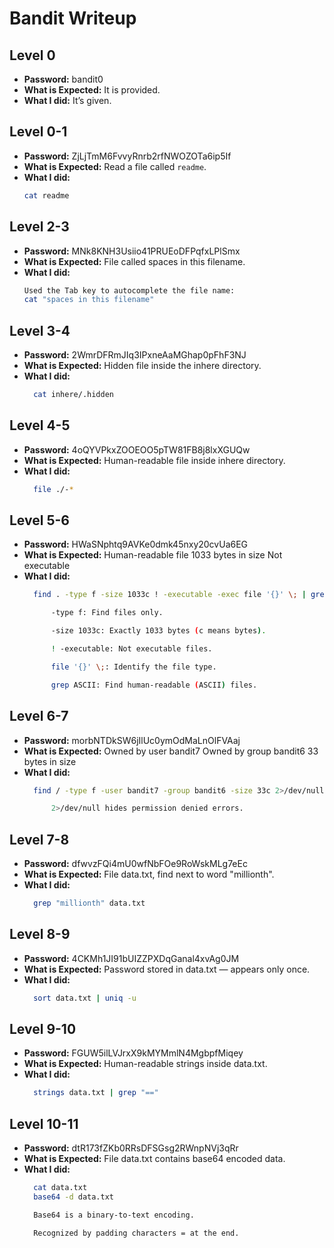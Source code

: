 # Bandit Writeup

## Level 0 
- **Password:** bandit0
- **What is Expected:** It is provided.
- **What I did:** It’s given.

## Level 0-1
- **Password:** ZjLjTmM6FvvyRnrb2rfNWOZOTa6ip5If
- **What is Expected:** Read a file called `readme`.
- **What I did:** 
  ```bash
  cat readme

## Level 2-3
- **Password:** MNk8KNH3Usiio41PRUEoDFPqfxLPlSmx
- **What is Expected:** File called spaces in this filename.
- **What I did:** 
  ```bash
  Used the Tab key to autocomplete the file name:
  cat "spaces in this filename"

## Level 3-4
- **Password:** 2WmrDFRmJIq3IPxneAaMGhap0pFhF3NJ
- **What is Expected:** Hidden file inside the inhere directory.
- **What I did:** 
  ```bash
    cat inhere/.hidden

## Level 4-5
- **Password:** 4oQYVPkxZOOEOO5pTW81FB8j8lxXGUQw
- **What is Expected:** Human-readable file inside inhere directory.
- **What I did:** 
  ```bash
    file ./-*

## Level 5-6
- **Password:** HWaSNphtq9AVKe0dmk45nxy20cvUa6EG
- **What is Expected:**
        Human-readable file
        1033 bytes in size
        Not executable
- **What I did:** 
  ```bash
    find . -type f -size 1033c ! -executable -exec file '{}' \; | grep ASCII

        -type f: Find files only.

        -size 1033c: Exactly 1033 bytes (c means bytes).

        ! -executable: Not executable files.

        file '{}' \;: Identify the file type.

        grep ASCII: Find human-readable (ASCII) files.

## Level 6-7
- **Password:** morbNTDkSW6jIlUc0ymOdMaLnOlFVAaj
- **What is Expected:**
        Owned by user bandit7
        Owned by group bandit6
        33 bytes in size
- **What I did:** 
  ```bash
    find / -type f -user bandit7 -group bandit6 -size 33c 2>/dev/null

        2>/dev/null hides permission denied errors.

## Level 7-8
- **Password:** dfwvzFQi4mU0wfNbFOe9RoWskMLg7eEc
- **What is Expected:** File data.txt, find next to word "millionth".
- **What I did:** 
  ```bash
    grep "millionth" data.txt

## Level 8-9
- **Password:** 4CKMh1JI91bUIZZPXDqGanal4xvAg0JM
- **What is Expected:** Password stored in data.txt — appears only once.
- **What I did:** 
  ```bash
    sort data.txt | uniq -u

## Level 9-10
- **Password:** FGUW5ilLVJrxX9kMYMmlN4MgbpfMiqey
- **What is Expected:** Human-readable strings inside data.txt.
- **What I did:** 
  ```bash
    strings data.txt | grep "=="

## Level 10-11
- **Password:** dtR173fZKb0RRsDFSGsg2RWnpNVj3qRr
- **What is Expected:** File data.txt contains base64 encoded data.
- **What I did:** 
  ```bash
    cat data.txt
    base64 -d data.txt

    Base64 is a binary-to-text encoding.

    Recognized by padding characters = at the end.